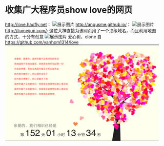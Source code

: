 # 收集广大程序员show love的网页

<http://love.haofly.net>：
![展示图片](images/show1.jpg)
<http://angusme.github.io/>：
![展示图片](images/show2.png)
<http://liumeijun.com/>: 这位大神直接为该网页用了一个顶级域名，而且利用地图的方式，十分有创意
![展示图片](images/show3.png)
爱心树，clone 自<https://github.com/yanhom1314/love>
![展示图片](images/show4.png)
